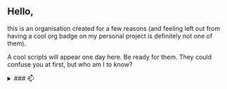 ## Hello,

this is an organisation created for a few reasons (and feeling left out from having a cool org badge on my personal project is definitely not one of them).

A cool scripts will appear one day here. Be ready for them. They could confuse you at first, but who am I to know?

<details><summary>### 📫 </summary>
<p>
- Twitter @KapesniP
</p>
</details>

<!--

**Here are some ideas to get you started:**

🙋‍♀️ A short introduction - what is your organization all about?
🌈 Contribution guidelines - how can the community get involved?
👩‍💻 Useful resources - where can the community find your docs? Is there anything else the community should know?
🍿 Fun facts - what does your team eat for breakfast?
🧙 Remember, you can do mighty things with the power of [Markdown](https://docs.github.com/github/writing-on-github/getting-started-with-writing-and-formatting-on-github/basic-writing-and-formatting-syntax)
-->
